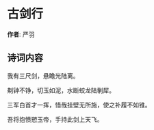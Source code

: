 # 古剑行

**作者**: 严羽

## 诗词内容

我有三尺剑，悬瞻光陆离。

刜钟不铮，切玉如泥，水断蛟龙陆剸犀。

三军白首才一挥，惜哉挂壁无所施，使之补履不如锥。

吾将抱愤愬玉帝，手持此剑上天飞。

